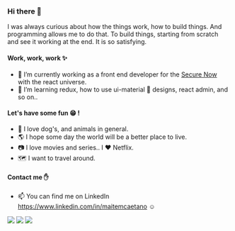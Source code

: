 ### Hi there 👋

I was always curious about how the things work, how to build things. And programming allows me to do that. To build things, starting from scratch and see it working at the end. It is so satisfying. 

#### Work, work, work :sparkles:

- 🔭 I’m currently working as a front end developer for the <a href="https://www.breachsecurenow.com">Secure Now</a> with the react universe.
- 🌱 I’m learning redux, how to use ui-material :nail_care: designs, react admin, and so on..

#### Let's have some fun :grin: !

- :dog: I love dog's, and animals in general.
- :earth_americas: I hope some day the world will be a better place to live.
- :camera: I love movies and series.. I :heart: Netflix.
- :world_map: I want to travel around.

#### Contact me :raised_hand:

- 📫 You can find me on LinkedIn https://www.linkedin.com/in/maitemcaetano :relaxed:

<img src="https://github-readme-stats.vercel.app/api?username=maite-marques&theme=chartreuse-dark&show_icons=true&hide_border=true" />

<img src="https://github-readme-streak-stats.herokuapp.com/?user=maite-marques&theme=chartreuse-dark&hide_border=true" />

<img src="https://github-readme-stats.vercel.app/api/top-langs/?username=maite-marques&layout=compact&theme=chartreuse-dark&hide_border=true" />
